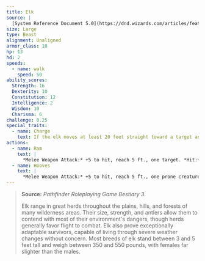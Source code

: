 ```yaml
---
title: Elk
source: |
  [System Reference Document 5.0](https://dnd.wizards.com/articles/features/systems-reference-document-srd)
size: Large
type: Beast
alignment: Unaligned
armor_class: 10
hp: 13
hd: 2
speeds:
  - name: walk
    speed: 50
ability_scores:
  Strength: 16
  Dexterity: 10
  Constitution: 12
  Intelligence: 2
  Wisdom: 10
  Charisma: 6
challenge: 0.25
special_traits:
  - name: Charge
    text: If the elk moves at least 20 feet straight toward a target and then hits it with a ram attack on the same turn, the target takes an extra 7 (2d6)  damage. If the target is a creature, it must succeed on a DC 13 Strength saving throw or be knocked prone.
actions:
  - name: Ram
    text: |
      *Melee Weapon Attack:* +5 to hit, reach 5 ft., one target. *Hit:* 6 (1d6 + 3) bludgeoning damage.
  - name: Hooves
    text: |
      *Melee Weapon Attack:* +5 to hit, reach 5 ft., one prone creature. *Hit:* 8 (2d4 + 3) bludgeoning damage.
---
```


> **Source:** *Pathfinder Roleplaying Game Bestiary 3*.
>
> Elk range in great herds throughout the plains, hills, and forests of many wilderness areas. Their size, strength, and antlers allow them to contend with most of their environment's dangers, though herds generally favor flight to combat. Elk also prove exceptionally adaptable survivors, capable of living through severe weather changes without concern. Most breeds of elk stand between 3 and 5 feet tall and weigh between 350 and 550 pounds, with females far slighter than the males.
